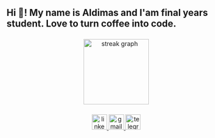 <h2 align="left">Hi 👋! My name is Aldimas and I'am final years student. Love to turn coffee into code.</h2>

###

<div align="center">
  <img src="https://streak-stats.demolab.com?user=aldimas07&locale=en&mode=weekly&theme=dracula&hide_border=false&border_radius=4" height="150" alt="streak graph"  />
</div>

###

<div align="center">
  <a href="https://linkedin.com/in/aldimasjaya" target="_blank">
    <img src="https://img.shields.io/static/v1?message=LinkedIn&logo=linkedin&label=&color=0077B5&logoColor=white&labelColor=&style=for-the-badge" height="35" alt="linkedin logo"  />
  </a>
  <a href="mailto:aldimasjaya.07@gmail.com" target="_blank">
    <img src="https://img.shields.io/static/v1?message=Gmail&logo=gmail&label=&color=D14836&logoColor=white&labelColor=&style=for-the-badge" height="35" alt="gmail logo"  />
  </a>
  <a href="https://t.me/aldimasqq" target="_blank">
    <img src="https://img.shields.io/static/v1?message=Telegram&logo=telegram&label=&color=2CA5E0&logoColor=white&labelColor=&style=for-the-badge" height="35" alt="telegram logo"  />
  </a>
</div>

###

<br clear="both">

###
